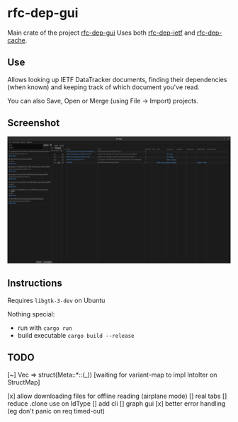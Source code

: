 # rfc-dep-gui

Main crate of the project [rfc-dep-gui](/crates/gui)
Uses both [rfc-dep-ietf](/crates/ietf) and [rfc-dep-cache](/crates/cache).

## Use

Allows looking up IETF DataTracker documents, finding their dependencies (when known) and keeping track of which document you've read.

You can also Save, Open or Merge (using File -> Import) projects.

## Screenshot
![rfc-dep-gui screenshot](/crates/gui/assets/rfc-dep-gui.png)

## Instructions
Requires `libgtk-3-dev` on Ubuntu

Nothing special: 
* run with `cargo run`
* build executable `cargo build --release`

## TODO
[~] Vec<Meta> => struct(Meta::*::(_)) [waiting for variant-map to impl IntoIter on StructMap]

[x] allow downloading files for offline reading (airplane mode)
[] real tabs
[] reduce .clone use on IdType
[] add cli
[] graph gui
[x] better error handling (eg don't panic on req timed-out)
